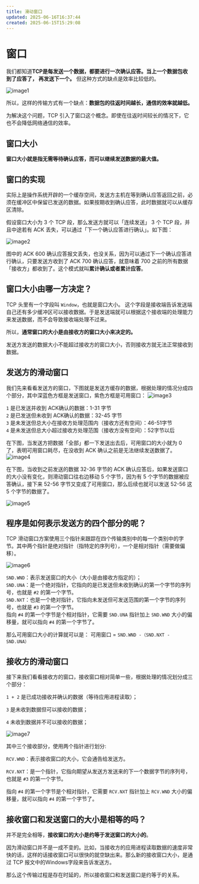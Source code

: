 ```yaml
---
title: 滑动窗口
updated: 2025-06-16T16:37:44
created: 2025-06-15T15:29:08
---
```


# 窗口
我们都知道**TCP是每发送一个数据，都要进行一次确认应答。当上一个数据包收到了应答了， 再发送下一个。**
但这种方式的缺点是效率比较低的。

![image1](../../../../resources/77c3b7fb16004c93a9fc073b2762b82f.png)

所以，这样的传输方式有一个缺点：**数据包的往返时间越长，通信的效率就越低。**

为解决这个问题，TCP 引入了窗口这个概念。即使在往返时间较长的情况下，它也不会降低网络通信的效率。
## 窗口大小
**窗口大小就是指无需等待确认应答，而可以继续发送数据的最大值。**

## 窗口的实现
实际上是操作系统开辟的一个缓存空间，发送方主机在等到确认应答返回之前，必须在缓冲区中保留已发送的数据。如果按期收到确认应答，此时数据就可以从缓存区清除。

假设窗口大小为 3 个 TCP 段，那么发送方就可以「连续发送」 3 个 TCP 段，并且中途若有 ACK 丢失，可以通过「下一个确认应答进行确认」。如下图：

![image2](../../../../resources/1239a95732a54643a7bab294195a6f5d.png)

图中的 ACK 600 确认应答报文丢失，也没关系，因为可以通过下一个确认应答进行确认，只要发送方收到了 ACK 700 确认应答，就意味着 700 之前的所有数据「接收方」都收到了。这个模式就叫**累计确认或者累计应答**。
## 窗口大小由哪一方决定？
TCP 头里有一个字段叫 `Window`，也就是窗口大小。
这个字段是接收端告诉发送端自己还有多少缓冲区可以接收数据。于是发送端就可以根据这个接收端的处理能力来发送数据，而不会导致接收端处理不过来。

所以，**通常窗口的大小是由接收方的窗口大小来决定的。**

发送方发送的数据大小不能超过接收方的窗口大小，否则接收方就无法正常接收到数据。
## 发送方的滑动窗口
我们先来看看发送方的窗口，下图就是发送方缓存的数据，根据处理的情况分成四个部分，其中深蓝色方框是发送窗口，紫色方框是可用窗口：
![image3](../../../../resources/d2259701c70442d4bfa3c59a9956bae3.png)

`1` 是已发送并收到 ACK确认的数据：1-31 字节<br>
`2` 是已发送但未收到 ACK确认的数据：32-45 字节<br>
`3` 是未发送但总大小在接收方处理范围内（接收方还有空间）：46-51字节<br>
`4` 是未发送但总大小超过接收方处理范围（接收方没有空间）：52字节以后<br>

在下图，当发送方把数据「全部」都一下发送出去后，可用窗口的大小就为 0 了，表明可用窗口耗尽，在没收到 ACK 确认之前是无法继续发送数据了。
![image4](../../../../resources/0930474e86324d4ba90becb7697d5978.png)

在下图，当收到之前发送的数据 32-36 字节的 ACK 确认应答后，如果发送窗口的大小没有变化，则滑动窗口往右边移动 5 个字节，因为有 5 个字节的数据被应答确认，接下来 52-56 字节又变成了可用窗口，那么后续也就可以发送 52-56 这 5 个字节的数据了。

![image5](../../../../resources/59b54aed3751462199370013d8f5b1a9.png)
## 程序是如何表示发送方的四个部分的呢？
TCP 滑动窗口方案使用三个指针来跟踪在四个传输类别中的每一个类别中的字节。其中两个指针是绝对指针（指特定的序列号），一个是相对指针（需要做偏移）。

![image6](../../../../resources/7f3d24a1af5e46ad82266fd4ba630c1f.png)

`SND.WND`：表示发送窗口的大小（大小是由接收方指定的）；<br>
`SND.UNA`：是一个绝对指针，它指向的是已发送但未收到确认的第一个字节的序列号，也就是 `#2` 的第一个字节。<br>
`SND.NXT`：也是一个绝对指针，它指向未发送但可发送范围的第一个字节的序列号，也就是 `#3` 的第一个字节。<br>
指向 `#4` 的第一个字节是个相对指针，它需要 `SND.UNA` 指针加上 `SND.WND` 大小的偏移量，就可以指向 `#4` 的第一个字节了。<br>

那么可用窗口大小的计算就可以是：
可用窗口 = `SND.WND -（SND.NXT - SND.UNA）`
## 接收方的滑动窗口
接下来我们看看接收方的窗口，接收窗口相对简单一些，根据处理的情况划分成三个部分：

`1 + 2` 是已成功接收并确认的数据（等待应用进程读取）；

`3` 是未收到数据但可以接收的数据；

`4` 未收到数据并不可以接收的数据；

![image7](../../../../resources/f3f18d1f2c524983aac76a963964e3f6.png)

其中三个接收部分，使用两个指针进行划分:

`RCV.WND`：表示接收窗口的大小，它会通告给发送方。

`RCV.NXT`：是一个指针，它指向期望从发送方发送来的下一个数据字节的序列号，也就是 `#3` 的第一个字节。

指向 `#4` 的第一个字节是个相对指针，它需要 `RCV.NXT` 指针加上 `RCV.WND` 大小的偏移量，就可以指向 `#4` 的第一个字节了。
## 接收窗口和发送窗口的大小是相等的吗？
并不是完全相等，**接收窗口的大小是约等于发送窗口的大小的**。

因为滑动窗口并不是一成不变的。比如，当接收方的应用进程读取数据的速度非常快的话，这样的话接收窗口可以很快的就空缺出来。那么新的接收窗口大小，是通过 TCP 报文中的Windows字段来告诉发送方。

那么这个传输过程是存在时延的，所以接收窗口和发送窗口是约等于的关系。
